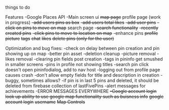 things to do

Features
    -Google Places API
    -Main screen ui
        ~~map page~~
        profile page (work in progress)
            ~~-add users pins as box~~
            ~~-add users total likes~~
            ~~-add user pins~~
            ~~-click on pins to move on map~~
        search page
            ~~-search functionality~~
            ~~-recently created pins~~
            ~~-click pins to move to location on map~~
    -enhance pins
        ~~profile picture~~
        ~~tags~~
        ~~chat~~
        ~~likes~~
        ~~delete pins (only for the user)~~

Optimization and bug fixes:
    -check on delay between pin creation and pin showing up on map
    -better pin asset
    -deletion cleanup
        -picture removal
        -likes removal
    -clearing pin fields post creation
    -tags in pininfo get smushed in smaller screens
    -pins in profile not showing titles
    -search pin click doesn't open pininfodialog, add to nav host
    -logging out from profile page causes crash
    -don't allow empty fields for title and description in creation
        -buggy, sometimes allows?
    -if pin is in last 5 pins and deleted, it should be deleted from firebase collection of lastFivePins
    -alert messages for achievements
    -ERROR MESSAGES EVERYWHERE
~~-Google account login~~
~~look up ability to use google map functionality such as buisness info~~
~~google account login~~
~~username~~
~~Map Controls~~